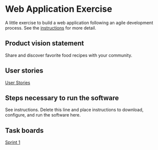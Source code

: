 # Web Application Exercise

A little exercise to build a web application following an agile development process. See the [instructions](instructions.md) for more detail.

## Product vision statement

Share and discover favorite food recipes with your community.

## User stories

[User Stories](https://github.com/software-students-fall2024/2-web-app-jeh/issues)

## Steps necessary to run the software

See instructions. Delete this line and place instructions to download, configure, and run the software here.

## Task boards

[Sprint 1](https://github.com/orgs/software-students-fall2024/projects/13)